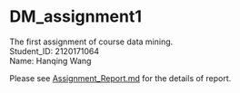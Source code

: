 # DM_assignment1
The first assignment of course data mining.<br>
Student_ID: 2120171064 <br>
Name: Hanqing Wang

Please see [Assignment_Report.md](Assignment_Report.md) for the details of report.